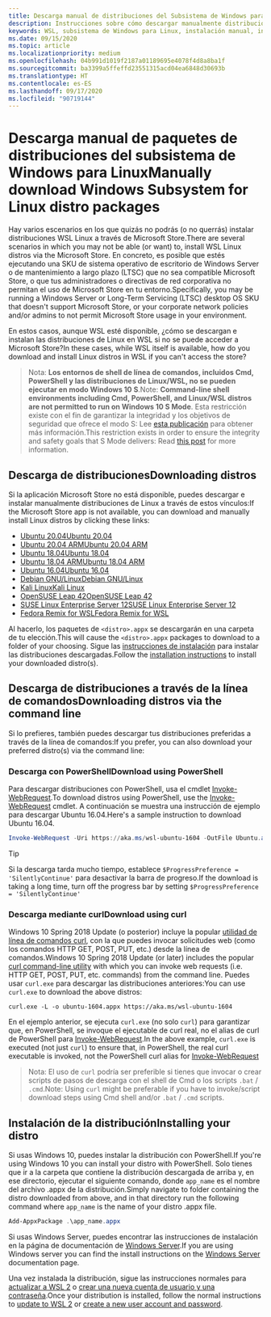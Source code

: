 ```yaml
---
title: Descarga manual de distribuciones del Subsistema de Windows para Linux (WSL)
description: Instrucciones sobre cómo descargar manualmente distribuciones del Subsistema de Windows para Linux.
keywords: WSL, subsistema de Windows para Linux, instalación manual, instalar manualmente, Microsoft Store, Windows 10s, curl, Add-AppxPackage, servicio a largo plazo, LTSC
ms.date: 09/15/2020
ms.topic: article
ms.localizationpriority: medium
ms.openlocfilehash: 04b991d1019f2187a01189695e4078f4d8a8ba1f
ms.sourcegitcommit: ba3399a5ffeffd23551315acd04ea6848d30693b
ms.translationtype: HT
ms.contentlocale: es-ES
ms.lasthandoff: 09/17/2020
ms.locfileid: "90719144"
---
```

# <a name="manually-download-windows-subsystem-for-linux-distro-packages"></a><span data-ttu-id="4b011-104">Descarga manual de paquetes de distribuciones del subsistema de Windows para Linux</span><span class="sxs-lookup"><span data-stu-id="4b011-104">Manually download Windows Subsystem for Linux distro packages</span></span>

<span data-ttu-id="4b011-105">Hay varios escenarios en los que quizás no podrás (o no querrás) instalar distribuciones WSL Linux a través de Microsoft Store.</span><span class="sxs-lookup"><span data-stu-id="4b011-105">There are several scenarios in which you may not be able (or want) to, install WSL Linux distros via the Microsoft Store.</span></span> <span data-ttu-id="4b011-106">En concreto, es posible que estés ejecutando una SKU de sistema operativo de escritorio de Windows Server o de mantenimiento a largo plazo (LTSC) que no sea compatible Microsoft Store, o que tus administradores o directivas de red corporativa no permitan el uso de Microsoft Store en tu entorno.</span><span class="sxs-lookup"><span data-stu-id="4b011-106">Specifically, you may be running a Windows Server or Long-Term Servicing (LTSC) desktop OS SKU that doesn't support Microsoft Store, or your corporate network policies and/or admins to not permit Microsoft Store usage in your environment.</span></span>

<span data-ttu-id="4b011-107">En estos casos, aunque WSL esté disponible, ¿cómo se descargan e instalan las distribuciones de Linux en WSL si no se puede acceder a Microsoft Store?</span><span class="sxs-lookup"><span data-stu-id="4b011-107">In these cases, while WSL itself is available, how do you download and install Linux distros in WSL if you can't access the store?</span></span>

> <span data-ttu-id="4b011-108">Nota: **Los entornos de shell de línea de comandos, incluidos Cmd, PowerShell y las distribuciones de Linux/WSL, no se pueden ejecutar en modo Windows 10 S**.</span><span class="sxs-lookup"><span data-stu-id="4b011-108">Note: **Command-line shell environments including Cmd, PowerShell, and Linux/WSL distros are not permitted to run on Windows 10 S Mode**.</span></span> <span data-ttu-id="4b011-109">Esta restricción existe con el fin de garantizar la integridad y los objetivos de seguridad que ofrece el modo S: Lee [esta publicación](https://blogs.msdn.microsoft.com/commandline/2017/05/18/will-linux-distros-run-on-windows-10-s/) para obtener más información.</span><span class="sxs-lookup"><span data-stu-id="4b011-109">This restriction exists in order to ensure the integrity and safety goals that S Mode delivers: Read [this post](https://blogs.msdn.microsoft.com/commandline/2017/05/18/will-linux-distros-run-on-windows-10-s/) for more information.</span></span>

## <a name="downloading-distros"></a><span data-ttu-id="4b011-110">Descarga de distribuciones</span><span class="sxs-lookup"><span data-stu-id="4b011-110">Downloading distros</span></span>

<span data-ttu-id="4b011-111">Si la aplicación Microsoft Store no está disponible, puedes descargar e instalar manualmente distribuciones de Linux a través de estos vínculos:</span><span class="sxs-lookup"><span data-stu-id="4b011-111">If the Microsoft Store app is not available, you can download and manually install Linux distros by clicking these links:</span></span>
* [<span data-ttu-id="4b011-112">Ubuntu 20.04</span><span class="sxs-lookup"><span data-stu-id="4b011-112">Ubuntu 20.04</span></span>](https://aka.ms/wslubuntu2004)
* [<span data-ttu-id="4b011-113">Ubuntu 20.04 ARM</span><span class="sxs-lookup"><span data-stu-id="4b011-113">Ubuntu 20.04 ARM</span></span>](https://aka.ms/wslubuntu2004arm)
* [<span data-ttu-id="4b011-114">Ubuntu 18.04</span><span class="sxs-lookup"><span data-stu-id="4b011-114">Ubuntu 18.04</span></span>](https://aka.ms/wsl-ubuntu-1804)
* [<span data-ttu-id="4b011-115">Ubuntu 18.04 ARM</span><span class="sxs-lookup"><span data-stu-id="4b011-115">Ubuntu 18.04 ARM</span></span>](https://aka.ms/wsl-ubuntu-1804-arm)
* [<span data-ttu-id="4b011-116">Ubuntu 16.04</span><span class="sxs-lookup"><span data-stu-id="4b011-116">Ubuntu 16.04</span></span>](https://aka.ms/wsl-ubuntu-1604)
* [<span data-ttu-id="4b011-117">Debian GNU/Linux</span><span class="sxs-lookup"><span data-stu-id="4b011-117">Debian GNU/Linux</span></span>](https://aka.ms/wsl-debian-gnulinux)
* [<span data-ttu-id="4b011-118">Kali Linux</span><span class="sxs-lookup"><span data-stu-id="4b011-118">Kali Linux</span></span>](https://aka.ms/wsl-kali-linux-new)
* [<span data-ttu-id="4b011-119">OpenSUSE Leap 42</span><span class="sxs-lookup"><span data-stu-id="4b011-119">OpenSUSE Leap 42</span></span>](https://aka.ms/wsl-opensuse-42)
* [<span data-ttu-id="4b011-120">SUSE Linux Enterprise Server 12</span><span class="sxs-lookup"><span data-stu-id="4b011-120">SUSE Linux Enterprise Server 12</span></span>](https://aka.ms/wsl-sles-12)
* [<span data-ttu-id="4b011-121">Fedora Remix for WSL</span><span class="sxs-lookup"><span data-stu-id="4b011-121">Fedora Remix for WSL</span></span>](https://github.com/WhitewaterFoundry/WSLFedoraRemix/releases/)

<span data-ttu-id="4b011-122">Al hacerlo, los paquetes de `<distro>.appx` se descargarán en una carpeta de tu elección.</span><span class="sxs-lookup"><span data-stu-id="4b011-122">This will cause the `<distro>.appx` packages to download to a folder of your choosing.</span></span> <span data-ttu-id="4b011-123">Sigue las [instrucciones de instalación](#installing-your-distro) para instalar las distribuciones descargadas.</span><span class="sxs-lookup"><span data-stu-id="4b011-123">Follow the [installation instructions](#installing-your-distro) to install your downloaded distro(s).</span></span>

## <a name="downloading-distros-via-the-command-line"></a><span data-ttu-id="4b011-124">Descarga de distribuciones a través de la línea de comandos</span><span class="sxs-lookup"><span data-stu-id="4b011-124">Downloading distros via the command line</span></span>
<span data-ttu-id="4b011-125">Si lo prefieres, también puedes descargar tus distribuciones preferidas a través de la línea de comandos:</span><span class="sxs-lookup"><span data-stu-id="4b011-125">If you prefer, you can also download your preferred distro(s) via the command line:</span></span>

 ### <a name="download-using-powershell"></a><span data-ttu-id="4b011-126">Descarga con PowerShell</span><span class="sxs-lookup"><span data-stu-id="4b011-126">Download using PowerShell</span></span>
 <span data-ttu-id="4b011-127">Para descargar distribuciones con PowerShell, usa el cmdlet [Invoke-WebRequest](https://docs.microsoft.com/powershell/module/microsoft.powershell.utility/invoke-webrequest).</span><span class="sxs-lookup"><span data-stu-id="4b011-127">To download distros using PowerShell, use the [Invoke-WebRequest](https://docs.microsoft.com/powershell/module/microsoft.powershell.utility/invoke-webrequest) cmdlet.</span></span> <span data-ttu-id="4b011-128">A continuación se muestra una instrucción de ejemplo para descargar Ubuntu 16.04.</span><span class="sxs-lookup"><span data-stu-id="4b011-128">Here's a sample instruction to download Ubuntu 16.04.</span></span>

```powershell
Invoke-WebRequest -Uri https://aka.ms/wsl-ubuntu-1604 -OutFile Ubuntu.appx -UseBasicParsing
```

> [!TIP]
> <span data-ttu-id="4b011-129">Si la descarga tarda mucho tiempo, establece `$ProgressPreference = 'SilentlyContinue'` para desactivar la barra de progreso.</span><span class="sxs-lookup"><span data-stu-id="4b011-129">If the download is taking a long time, turn off the progress bar by setting `$ProgressPreference = 'SilentlyContinue'`</span></span>

### <a name="download-using-curl"></a><span data-ttu-id="4b011-130">Descarga mediante curl</span><span class="sxs-lookup"><span data-stu-id="4b011-130">Download using curl</span></span>
<span data-ttu-id="4b011-131">Windows 10 Spring 2018 Update (o posterior) incluye la popular [utilidad de línea de comandos curl](https://curl.haxx.se/), con la que puedes invocar solicitudes web (como los comandos HTTP GET, POST, PUT, etc.) desde la línea de comandos.</span><span class="sxs-lookup"><span data-stu-id="4b011-131">Windows 10 Spring 2018 Update (or later) includes the popular [curl command-line utility](https://curl.haxx.se/) with which you can invoke web requests (i.e. HTTP GET, POST, PUT, etc. commands) from the command line.</span></span> <span data-ttu-id="4b011-132">Puedes usar `curl.exe` para descargar las distribuciones anteriores:</span><span class="sxs-lookup"><span data-stu-id="4b011-132">You can use `curl.exe` to download the above distros:</span></span>

```console
curl.exe -L -o ubuntu-1604.appx https://aka.ms/wsl-ubuntu-1604
```

<span data-ttu-id="4b011-133">En el ejemplo anterior, se ejecuta `curl.exe` (no solo `curl`) para garantizar que, en PowerShell, se invoque el ejecutable de curl real, no el alias de curl de PowerShell para [Invoke-WebRequest](https://docs.microsoft.com/powershell/module/microsoft.powershell.utility/invoke-webrequest).</span><span class="sxs-lookup"><span data-stu-id="4b011-133">In the above example, `curl.exe` is executed (not just `curl`) to ensure that, in PowerShell, the real curl executable is invoked, not the PowerShell curl alias for [Invoke-WebRequest](https://docs.microsoft.com/powershell/module/microsoft.powershell.utility/invoke-webrequest)</span></span>

> <span data-ttu-id="4b011-134">Nota: El uso de `curl` podría ser preferible si tienes que invocar o crear scripts de pasos de descarga con el shell de Cmd o los scripts `.bat` / `.cmd`.</span><span class="sxs-lookup"><span data-stu-id="4b011-134">Note: Using `curl` might be preferable if you have to invoke/script download steps using Cmd shell and/or `.bat` / `.cmd` scripts.</span></span>

## <a name="installing-your-distro"></a><span data-ttu-id="4b011-135">Instalación de la distribución</span><span class="sxs-lookup"><span data-stu-id="4b011-135">Installing your distro</span></span>
<span data-ttu-id="4b011-136">Si usas Windows 10, puedes instalar la distribución con PowerShell.</span><span class="sxs-lookup"><span data-stu-id="4b011-136">If you're using Windows 10 you can install your distro with PowerShell.</span></span> <span data-ttu-id="4b011-137">Solo tienes que ir a la carpeta que contiene la distribución descargada de arriba y, en ese directorio, ejecutar el siguiente comando, donde `app_name` es el nombre del archivo .appx de la distribución.</span><span class="sxs-lookup"><span data-stu-id="4b011-137">Simply navigate to folder containing the distro downloaded from above, and in that directory run the following command where `app_name` is the name of your distro .appx file.</span></span>  
```Powershell
Add-AppxPackage .\app_name.appx
```

<span data-ttu-id="4b011-138">Si usas Windows Server, puedes encontrar las instrucciones de instalación en la página de documentación de [Windows Server](install-on-server.md).</span><span class="sxs-lookup"><span data-stu-id="4b011-138">If you are using Windows server you can find the install instructions on the [Windows Server](install-on-server.md) documentation page.</span></span>

<span data-ttu-id="4b011-139">Una vez instalada la distribución, sigue las instrucciones normales para [actualizar a WSL 2](./install-win10.md#step-2---update-to-wsl-2) o [crear una nueva cuenta de usuario y una contraseña](./user-support.md).</span><span class="sxs-lookup"><span data-stu-id="4b011-139">Once your distribution is installed, follow the normal instructions to [update to WSL 2](./install-win10.md#step-2---update-to-wsl-2) or [create a new user account and password](./user-support.md).</span></span>
